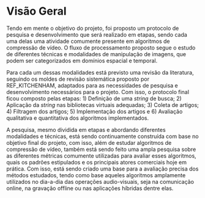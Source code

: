 # Visão Geral

Tendo em mente o objetivo do projeto, foi proposto um protocolo de pesquisa e desenvolvimento que será realizado em etapas, sendo cada uma delas uma atividade comumente presente em algoritmos de compressão de vídeo. O fluxo de processamento proposto segue o estudo de diferentes técnicas e modalidades de manipulação de imagens, que podem ser categorizados em domínios espacial e temporal.

Para cada um dessas modalidades está previsto uma revisão da literatura, seguindo os moldes de revisão sistemática proposto por REF_KITCHENHAM, adaptados para as necessidades de pesquisa e desenvolvimento necessários para o projeto. Com isso, o protocolo final ficou composto pelas etapas: 1) Definição de uma *string* de busca; 2) Aplicação da *string* nas bibliotecas virtuais adequadas; 3) Coleta de artigos; 4) Filtragem dos artigos; 5) Implementação dos artigos e 6) Avaliação qualitativa e quantitativa dos algoritmos implementados.

A pesquisa, mesmo dividida em etapas e abordando diferentes modalidades e técnicas, está sendo continuamente construída com base no objetivo final do projeto, com isso, além de estudar algoritmos de compressão de vídeo, também está sendo feito uma ampla pesquisa sobre as diferentes métricas comumente utilizadas para avaliar esses algoritmos, quais os padrões estipulados e os principais atores comerciais hoje em prática. Com isso, está sendo criado uma base para a avaliação precisa dos métodos estudados, tendo como base aqueles algoritmos amplamente utilizados no dia-a-dia das operações audio-visuais, seja na comunicação online, na gravação offline ou nas aplicações híbridas dentre elas.

